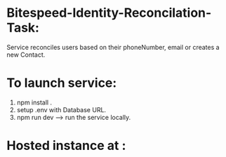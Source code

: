 # Bitespeed-Identity-Reconcilation-Task:
Service reconciles users based on their phoneNumber, email or creates a new Contact.

# To launch service:
1. npm install .
2. setup .env with Database URL.
3. npm run dev --> run the service locally.

# Hosted instance at : 
